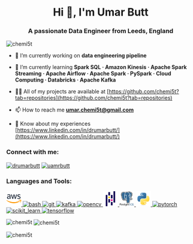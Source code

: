 <h1 align="center">Hi 👋, I'm Umar Butt</h1>
<h3 align="center">A passionate Data Engineer from Leeds, England</h3>

<p align="left"> <img src="https://komarev.com/ghpvc/?username=chemi5t&label=Profile%20views&color=0e75b6&style=flat" alt="chemi5t" /> </p>

- 🔭 I’m currently working on **data engineering pipeline**

- 🌱 I’m currently learning **Spark SQL · Amazon Kinesis · Apache Spark Streaming · Apache Airflow · Apache Spark · PySpark · Cloud Computing · Databricks · Apache Kafka**

- 👨‍💻 All of my projects are available at [https://github.com/chemi5t?tab=repositories](https://github.com/chemi5t?tab=repositories)

- 📫 How to reach me **umar.chemi5t@gmail.com**

- 📄 Know about my experiences [https://www.linkedin.com/in/drumarbutt/](https://www.linkedin.com/in/drumarbutt/)

<h3 align="left">Connect with me:</h3>
<p align="left">
<a href="https://linkedin.com/in/drumarbutt" target="blank"><img align="center" src="https://raw.githubusercontent.com/rahuldkjain/github-profile-readme-generator/master/src/images/icons/Social/linked-in-alt.svg" alt="drumarbutt" height="30" width="40" /></a>
<a href="https://discord.gg/uamrbutt" target="blank"><img align="center" src="https://raw.githubusercontent.com/rahuldkjain/github-profile-readme-generator/master/src/images/icons/Social/discord.svg" alt="uamrbutt" height="30" width="40" /></a>
</p>

<h3 align="left">Languages and Tools:</h3>
<p align="left"> <a href="https://aws.amazon.com" target="_blank" rel="noreferrer"> <img src="https://raw.githubusercontent.com/devicons/devicon/master/icons/amazonwebservices/amazonwebservices-original-wordmark.svg" alt="aws" width="40" height="40"/> </a> <a href="https://www.gnu.org/software/bash/" target="_blank" rel="noreferrer"> <img src="https://www.vectorlogo.zone/logos/gnu_bash/gnu_bash-icon.svg" alt="bash" width="40" height="40"/> </a> <a href="https://git-scm.com/" target="_blank" rel="noreferrer"> <img src="https://www.vectorlogo.zone/logos/git-scm/git-scm-icon.svg" alt="git" width="40" height="40"/> </a> <a href="https://kafka.apache.org/" target="_blank" rel="noreferrer"> <img src="https://www.vectorlogo.zone/logos/apache_kafka/apache_kafka-icon.svg" alt="kafka" width="40" height="40"/> </a> <a href="https://opencv.org/" target="_blank" rel="noreferrer"> <img src="https://www.vectorlogo.zone/logos/opencv/opencv-icon.svg" alt="opencv" width="40" height="40"/> </a> <a href="https://pandas.pydata.org/" target="_blank" rel="noreferrer"> <img src="https://raw.githubusercontent.com/devicons/devicon/2ae2a900d2f041da66e950e4d48052658d850630/icons/pandas/pandas-original.svg" alt="pandas" width="40" height="40"/> </a> <a href="https://www.postgresql.org" target="_blank" rel="noreferrer"> <img src="https://raw.githubusercontent.com/devicons/devicon/master/icons/postgresql/postgresql-original-wordmark.svg" alt="postgresql" width="40" height="40"/> </a> <a href="https://www.python.org" target="_blank" rel="noreferrer"> <img src="https://raw.githubusercontent.com/devicons/devicon/master/icons/python/python-original.svg" alt="python" width="40" height="40"/> </a> <a href="https://pytorch.org/" target="_blank" rel="noreferrer"> <img src="https://www.vectorlogo.zone/logos/pytorch/pytorch-icon.svg" alt="pytorch" width="40" height="40"/> </a> <a href="https://scikit-learn.org/" target="_blank" rel="noreferrer"> <img src="https://upload.wikimedia.org/wikipedia/commons/0/05/Scikit_learn_logo_small.svg" alt="scikit_learn" width="40" height="40"/> </a> <a href="https://www.tensorflow.org" target="_blank" rel="noreferrer"> <img src="https://www.vectorlogo.zone/logos/tensorflow/tensorflow-icon.svg" alt="tensorflow" width="40" height="40"/> </a> </p>

<p><img align="left" src="https://github-readme-stats.vercel.app/api/top-langs?username=chemi5t&show_icons=true&locale=en&layout=compact" alt="chemi5t" /></p>

<p>&nbsp;<img align="center" src="https://github-readme-stats.vercel.app/api?username=chemi5t&show_icons=true&locale=en" alt="chemi5t" /></p>

<p><img align="center" src="https://github-readme-streak-stats.herokuapp.com/?user=chemi5t&" alt="chemi5t" /></p>
